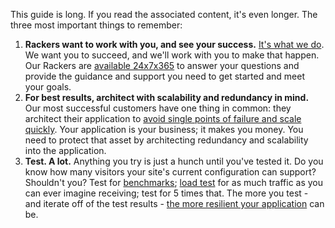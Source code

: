 This guide is long. If you read the associated content, it's even longer. The three most important things to remember:

1. **Rackers want to work with you, and see your success.** [It's what we do][1]. We want you to succeed, and we'll work with you to make that happen. Our Rackers are [available 24x7x365][2] to answer your questions and provide the guidance and support you need to get started and meet your goals.
2. **For best results, architect with scalability and redundancy in mind.** Our most successful customers have one thing in common: they architect their application to [avoid single points of failure and scale quickly][3]. Your application is your business; it makes you money. You need to protect that asset by architecting redundancy and scalability into the application.
3. **Test. A lot.** Anything you try is just a hunch until you've tested it. Do you know how many visitors your site's current configuration can support? Shouldn't you? Test for [benchmarks][4]; [load test][5] for as much traffic as you can ever imagine receiving; test for 5 times that. The more you test - and iterate off of the test results - [the more resilient your application][6] can be.


[1]: http://www.rackspace.com/blog/tag/cloud-launch-team/
[2]: http://www.rackspace.com/support
[3]: http://www.rackspace.com/blog/fundamentals-of-cloud-architecture-the-seed-config-video/
[4]: https://youtu.be/zhi8E15_yEQ
[5]: http://www.rackspace.com/blog/load-testing-your-site-with-load-impact-google-hangout-recap/
[6]: https://www.youtube.com/watch?v=m9kg26vTGB0
